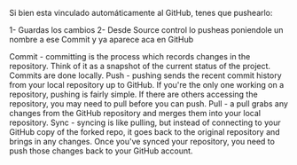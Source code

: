 Si bien esta vinculado automáticamente al GitHub, tenes que pushearlo:

1- Guardas los cambios
2- Desde Source control lo pusheas poniendole un nombre a ese Commit y ya aparece aca en GitHub


Commit - committing is the process which records changes in the repository. Think of it as a snapshot of the current status of the project. Commits are done locally.
Push - pushing sends the recent commit history from your local repository up to GitHub. If you're the only one working on a repository, pushing is fairly simple. If there are others accessing the repository, you may need to pull before you can push.
Pull - a pull grabs any changes from the GitHub repository and merges them into your local repository.
Sync - syncing is like pulling, but instead of connecting to your GitHub copy of the forked repo, it goes back to the original repository and brings in any changes. Once you've synced your repository, you need to push those changes back to your GitHub account.

